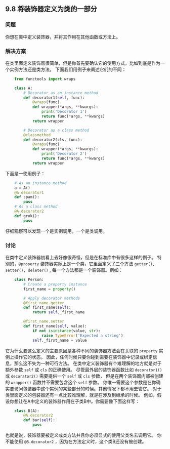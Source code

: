 ## 9.8 将装饰器定义为类的一部分 ##
### 问题 ###
你想在类中定义装饰器，并将其作用在其他函数或方法上。
### 解决方案 ###
在类里面定义装饰器很简单，但是你首先要确认它的使用方式。比如到底是作为一个实例方法还是类方法。
下面我们用例子来阐述它们的不同：
```python
    from functools import wraps

    class A:
        # Decorator as an instance method
        def decorator1(self, func):
            @wraps(func)
            def wrapper(*args, **kwargs):
                print('Decorator 1')
                return func(*args, **kwargs)
            return wrapper

        # Decorator as a class method
        @classmethod
        def decorator2(cls, func):
            @wraps(func)
            def wrapper(*args, **kwargs):
                print('Decorator 2')
                return func(*args, **kwargs)
            return wrapper

```
下面是一使用例子：
```python
    # As an instance method
    a = A()
    @a.decorator1
    def spam():
        pass
    # As a class method
    @A.decorator2
    def grok():
        pass

```
仔细观察可以发现一个是实例调用，一个是类调用。
### 讨论 ###
在类中定义装饰器初看上去好像很奇怪，但是在标准库中有很多这样的例子。
特别的，``@property`` 装饰器实际上是一个类，它里面定义了三个方法 ``getter(), setter(), deleter()`` ,
每一个方法都是一个装饰器。例如：
```python
    class Person:
        # Create a property instance
        first_name = property()

        # Apply decorator methods
        @first_name.getter
        def first_name(self):
            return self._first_name

        @first_name.setter
        def first_name(self, value):
            if not isinstance(value, str):
                raise TypeError('Expected a string')
            self._first_name = value

```
它为什么要这么定义的主要原因是各种不同的装饰器方法会在关联的 ``property`` 实例上操作它的状态。
因此，任何时候只要你碰到需要在装饰器中记录或绑定信息，那么这不失为一种可行方法。
在类中定义装饰器有个难理解的地方就是对于额外参数 ``self`` 或 ``cls`` 的正确使用。
尽管最外层的装饰器函数比如 ``decorator1()`` 或 ``decorator2()`` 需要提供一个 ``self`` 或 ``cls`` 参数，
但是在两个装饰器内部被创建的 ``wrapper()`` 函数并不需要包含这个 ``self`` 参数。
你唯一需要这个参数是在你确实要访问包装器中这个实例的某些部分的时候。其他情况下都不用去管它。
对于类里面定义的包装器还有一点比较难理解，就是在涉及到继承的时候。
例如，假设你想让在A中定义的装饰器作用在子类B中。你需要像下面这样写：
```python
    class B(A):
        @A.decorator2
        def bar(self):
            pass

```
也就是说，装饰器要被定义成类方法并且你必须显式的使用父类名去调用它。
你不能使用 ``@B.decorator2`` ，因为在方法定义时，这个类B还没有被创建。
